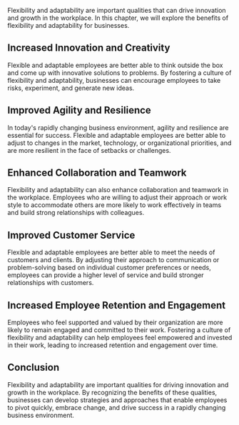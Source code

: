 
Flexibility and adaptability are important qualities that can drive innovation and growth in the workplace. In this chapter, we will explore the benefits of flexibility and adaptability for businesses.

Increased Innovation and Creativity
-----------------------------------

Flexible and adaptable employees are better able to think outside the box and come up with innovative solutions to problems. By fostering a culture of flexibility and adaptability, businesses can encourage employees to take risks, experiment, and generate new ideas.

Improved Agility and Resilience
-------------------------------

In today's rapidly changing business environment, agility and resilience are essential for success. Flexible and adaptable employees are better able to adjust to changes in the market, technology, or organizational priorities, and are more resilient in the face of setbacks or challenges.

Enhanced Collaboration and Teamwork
-----------------------------------

Flexibility and adaptability can also enhance collaboration and teamwork in the workplace. Employees who are willing to adjust their approach or work style to accommodate others are more likely to work effectively in teams and build strong relationships with colleagues.

Improved Customer Service
-------------------------

Flexible and adaptable employees are better able to meet the needs of customers and clients. By adjusting their approach to communication or problem-solving based on individual customer preferences or needs, employees can provide a higher level of service and build stronger relationships with customers.

Increased Employee Retention and Engagement
-------------------------------------------

Employees who feel supported and valued by their organization are more likely to remain engaged and committed to their work. Fostering a culture of flexibility and adaptability can help employees feel empowered and invested in their work, leading to increased retention and engagement over time.

Conclusion
----------

Flexibility and adaptability are important qualities for driving innovation and growth in the workplace. By recognizing the benefits of these qualities, businesses can develop strategies and approaches that enable employees to pivot quickly, embrace change, and drive success in a rapidly changing business environment.
